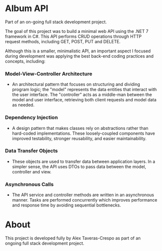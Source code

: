 # Album API

Part of an on-going full stack development project.

The goal of this project was to build a minimal web API using the .NET 7 framework in C#. This API performs CRUD operations through HTTP request methods, including GET, POST, PUT and DELETE. 

Although this is a smaller, minimalistic API, an important aspect I focused during development was applying the best back-end coding practices and concepts, including: 

### Model-View-Controller Architecture
* An architectural pattern that focuses on structuring and dividing program logic; the "model" represents the data entities that interact with the user interface. The "controller" acts as a middle-man between the model and user interface, retrieving both client requests and model data as needed. 

### Dependency Injection
* A design pattern that makes classes rely on abstractions rather than hard-coded implementations. These loosely-coupled components have improved testability, stronger reusability, and easier maintainability. 

### Data Transfer Objects
* These objects are used to transfer data between application layers. In a simpler sense, the API uses DTOs to pass data between the model, controller and view. 

### Asynchronous Calls
* The API service and controller methods are written in an asynchronous manner. Tasks are performed concurrently which improves performance and response time by avoiding sequential bottlenecks.


# About
This project is developed fully by Alex Taveras-Crespo as part of an ongoing full stack development project.
